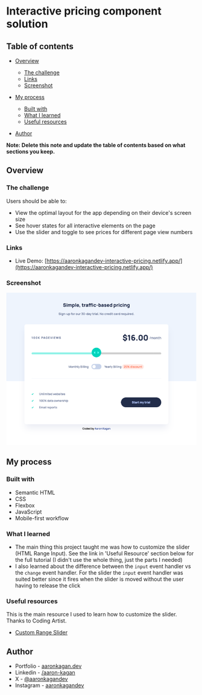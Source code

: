 # Interactive pricing component solution

## Table of contents

- [Overview](#overview)

  - [The challenge](#the-challenge)
  - [Links](#links)
  - [Screenshot](#screenshot)

- [My process](#my-process)
  - [Built with](#built-with)
  - [What I learned](#what-i-learned)
  - [Useful resources](#useful-resources)
- [Author](#author)

**Note: Delete this note and update the table of contents based on what sections you keep.**

## Overview

### The challenge

Users should be able to:

- View the optimal layout for the app depending on their device's screen size
- See hover states for all interactive elements on the page
- Use the slider and toggle to see prices for different page view numbers

### Links

- Live Demo: [https://aaronkagandev-interactive-pricing.netlify.app/](https://aaronkagandev-interactive-pricing.netlify.app/)

### Screenshot

![Interactive pricing component](pricing-component.png)

## My process

### Built with

- Semantic HTML
- CSS
- Flexbox
- JavaScript
- Mobile-first workflow

### What I learned

- The main thing this project taught me was how to customize the slider (HTML Range Input). See the link in 'Useful Resource' section below for the full tutorial (I didn't use the whole thing, just the parts I needed)
- I also learned about the difference between the `input` event handler vs the `change` event handler. For the slider the `input` event handler was suited better since it fires when the slider is moved without the user having to release the click

### Useful resources

This is the main resource I used to learn how to customize the slider. Thanks to Coding Artist.

- [Custom Range Slider](https://codingartistweb.com/2021/07/custom-range-slider-html-css-javascript/)

## Author

- Portfolio - [aaronkagan.dev](https://www.aaronkagan.dev)
- Linkedin - [/aaron-kagan](https://www.linkedin.com/in/aaron-kagan/)
- X - [@aaronkagandev](https://www.twitter.com/aaronkagandev)
- Instagram - [aaronkagandev](https://www.instagram.com/aaronkagandev/)
